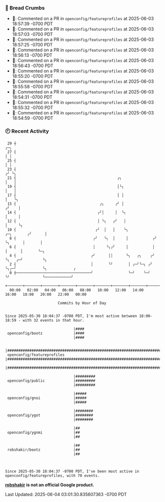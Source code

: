 ### 🍞 Bread Crumbs

 * 💬: Commented on a PR in  `openconfig/featureprofiles` at 2025-06-03 18:57:39 -0700 PDT
 * 💬: Commented on a PR in  `openconfig/featureprofiles` at 2025-06-03 18:57:03 -0700 PDT
 * 💬: Commented on a PR in  `openconfig/featureprofiles` at 2025-06-03 18:57:25 -0700 PDT
 * 💬: Commented on a PR in  `openconfig/featureprofiles` at 2025-06-03 18:56:13 -0700 PDT
 * 💬: Commented on a PR in  `openconfig/featureprofiles` at 2025-06-03 18:56:43 -0700 PDT
 * 💬: Commented on a PR in  `openconfig/featureprofiles` at 2025-06-03 18:55:20 -0700 PDT
 * 💬: Commented on a PR in  `openconfig/featureprofiles` at 2025-06-03 18:55:58 -0700 PDT
 * 💬: Commented on a PR in  `openconfig/featureprofiles` at 2025-06-03 18:54:31 -0700 PDT
 * 💬: Commented on a PR in  `openconfig/featureprofiles` at 2025-06-03 18:55:32 -0700 PDT
 * 💬: Commented on a PR in  `openconfig/featureprofiles` at 2025-06-03 18:54:59 -0700 PDT

### 🕘 Recent Activity
```
 29 ┼                                                                            ╭─╮
 27 ┤                                                                            │ │
 25 ┤                                                                            │ │
 23 ┤                                                                           ╭╯ ╰╮
 21 ┤                                              ╭╮                           │   │
 19 ┤                                              │╰╮                          │   │
 17 ┤                                              │ │                          │   ╰╮
 15 ┤                                      ╭╮     ╭╯ │                         ╭╯    │
 14 ┤                                     ╭╯│     │  ╰╮                        │     │
 12 ┤                                     │ ╰╮   ╭╯   │                        │     ╰╮
 10 ┤                                    ╭╯  │   │    ╰╮            ╭─╮       ╭╯      │
  8 ┤                                   ╭╯   ╰╮  │     │           ╭╯ ╰╮      │       │
  6 ┤                                   │     ╰╮╭╯     │           │   │      │       ╰─╮
  4 ┤                                  ╭╯      ││      ╰╮   ╭╮    ╭╯   ╰╮   ╭─╯         ╰╮
  2 ┤                                  │       ╰╯       │ ╭─╯╰─╮ ╭╯     ╰╮╭─╯            ╰╮            ╭
  0 ┼──────────────────────────────────╯                ╰─╯    ╰─╯       ╰╯               ╰────────────╯
    +───────+───────+───────+───────+───────+───────+───────+───────+───────+───────+───────+───────+────
  00:00   02:00   04:00   06:00   08:00   10:00   12:00   14:00   16:00   18:00   20:00   22:00   00:00   

						Commits by Hour of Day


Since 2025-05-30 18:04:37 -0700 PDT, I'm most active between 18:00-18:59 - with 32 events in that hour.

```



```
                               |####
 openconfig/bootz              |####
                               |####

                               |######################################################################
 openconfig/featureprofiles    |######################################################################
                               |######################################################################

                               |#########
 openconfig/public             |#########
                               |#########

                               |#####
 openconfig/gnoi               |#####
                               |#####

                               |########
 openconfig/ygot               |########
                               |########

                               |##
 openconfig/ygnmi              |##
                               |##

                               |##
 robshakir/bootz               |##
                               |##



Since 2025-05-30 18:04:37 -0700 PDT, I've been most active in openconfig/featureprofiles, with 70 events.

```
**[robshakir](mailto:robjs@google.com) is not an official Google product.**  


Last Updated: 2025-06-04 03:01:30.835607363 -0700 PDT
